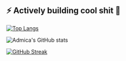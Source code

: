 ## ⚡ Actively building cool shit 👋
[![Top Langs](https://github-readme-stats.vercel.app/api/top-langs/?username=admica&theme=holi&border_radius=4.2)](https://github.com/anuraghazra/github-readme-stats)

![Admica's GitHub stats](https://github-readme-stats.vercel.app/api?username=admica&show_icons=true&theme=holi&border_radius=4.2&hide=prs&rank_icon=github)

[![GitHub Streak](https://github-readme-streak-stats-chi-sage.vercel.app?user=admica&theme=codeSTACKr&border_radius=4.2&date_format=M%20j%5B%2C%20Y%5D&card_width=469&card_height=185)](https://git.io/streak-stats)
